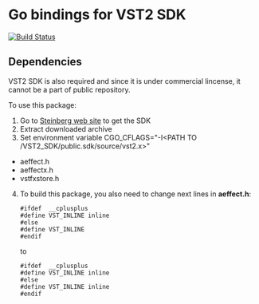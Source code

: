 # Go bindings for VST2 SDK

[![Build Status](https://travis-ci.org/dudk/vst2.svg?branch=master)](https://travis-ci.org/dudk/vst2)

## Dependencies 

VST2 SDK is also required and since it is under commercial lincense, it cannot be a part of public repository. 

To use this package:

1. Go to [Steinberg web site](https://www.steinberg.net/en/company/developers.html) to get the SDK
2. Extract downloaded archive
3. Set environment variable CGO_CFLAGS="-I<PATH TO /VST2_SDK/public.sdk/source/vst2.x>"
* aeffect.h
* aeffectx.h
* vstfxstore.h
4. To build this package, you also need to change next lines in **aeffect.h**:
    ```
    #ifdef  __cplusplus
    #define VST_INLINE inline
    #else
    #define VST_INLINE 
    #endif
    ```
    to 
    ```
    #ifdef  __cplusplus
    #define VST_INLINE inline
    #else
    #define VST_INLINE inline
    #endif
    ```
